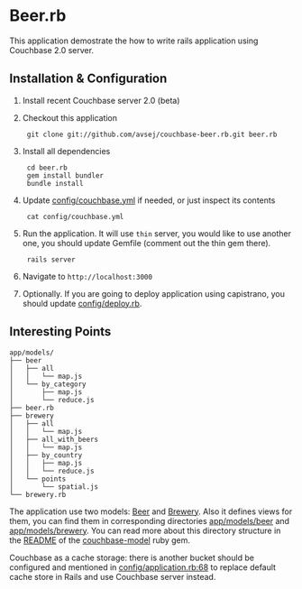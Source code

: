 # Beer.rb

This application demostrate the how to write rails application using
Couchbase 2.0 server.

## Installation & Configuration

1. Install recent Couchbase server 2.0 (beta)

2. Checkout this application

        git clone git://github.com/avsej/couchbase-beer.rb.git beer.rb

3. Install all dependencies

        cd beer.rb
        gem install bundler
        bundle install

4. Update [config/couchbase.yml][1] if needed, or just inspect its contents

        cat config/couchbase.yml
        
5. Run the application. It will use `thin` server, you would like to use 
   another one, you should update Gemfile (comment out the thin gem there). 

        rails server

6. Navigate to `http://localhost:3000`

7. Optionally. If you are going to deploy application using capistrano,
   you should update [config/deploy.rb][2].

## Interesting Points

    app/models/
    ├── beer
    │   ├── all
    │   │   └── map.js
    │   └── by_category
    │       ├── map.js
    │       └── reduce.js
    ├── beer.rb
    ├── brewery
    │   ├── all
    │   │   └── map.js
    │   ├── all_with_beers
    │   │   └── map.js
    │   ├── by_country
    │   │   ├── map.js
    │   │   └── reduce.js
    │   └── points
    │       └── spatial.js
    └── brewery.rb

The application use two models: [Beer][3] and [Brewery][4]. Also it
defines views for them, you can find them in corresponding directories
[app/models/beer][5] and [app/models/brewery][6]. You can read more
about this directory structure in the [README][7] of the
[couchbase-model][8] ruby gem.

Couchbase as a cache storage: there is another bucket should be
configured and mentioned in [config/application.rb:68][9] to replace
default cache store in Rails and use Couchbase server instead.


[1]: https://github.com/avsej/couchbase-beer.rb/blob/master/config/couchbase.yml
[2]: https://github.com/avsej/couchbase-beer.rb/blob/master/config/deploy.rb
[3]: https://github.com/avsej/couchbase-beer.rb/blob/master/app/models/beer.rb
[4]: https://github.com/avsej/couchbase-beer.rb/blob/master/app/models/brewery.rb
[5]: https://github.com/avsej/couchbase-beer.rb/blob/master/app/models/beer
[6]: https://github.com/avsej/couchbase-beer.rb/blob/master/app/models/brewery
[7]: https://github.com/couchbase/couchbase-ruby-model#readme
[8]: https://rubygems.org/gems/couchbase-model
[9]: https://github.com/avsej/couchbase-beer.rb/blob/master/config/application.rb#L68
